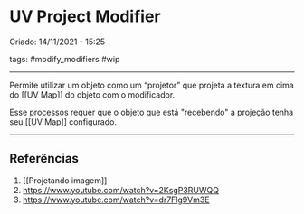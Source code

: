 # UV Project Modifier
Criado: 14/11/2021 - 15:25

tags: #modify_modifiers #wip 

---

Permite utilizar um objeto como um “projetor” que projeta a textura em cima do [[UV Map]] do objeto com o modificador.

Esse processos requer que o objeto que está "recebendo" a projeção tenha seu [[UV Map]] configurado.

---
## Referências
1. [[Projetando imagem]]
2. https://www.youtube.com/watch?v=2KsgP3RUWQQ
3. https://www.youtube.com/watch?v=dr7Flg9Vm3E